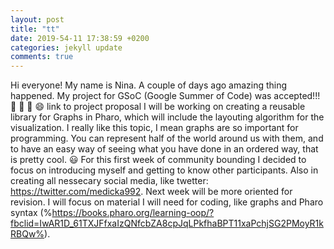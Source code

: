 ```yaml
---
layout: post
title: "tt"
date: 2019-54-11 17:38:59 +0200
categories: jekyll update
comments: true
--- 
```

 
Hi everyone! My name is Nina. 
A couple of days ago amazing thing happened. My project for GSoC (Google Summer of Code) was accepted!!! :tada: :tada: :confetti_ball: :smile: link to project proposal
I will be working on creating a reusable library for Graphs in Pharo, which will include the layouting algorithm for the visualization.
I really like this topic, I mean graphs are so important for programming. You can represent half of the world around us with them, and to have an easy way of seeing what you have done in an ordered way, that is pretty cool. :smiley:
For this first week of community bounding I decided to focus on introducing myself and getting to know other participants. 
Also in creating all nessecary social media, like twetter: https://twitter.com/medicka992.
Next week will be more oriented for revision. I will focus on material I will need for coding, like graphs and Pharo syntax (%https://books.pharo.org/learning-oop/?fbclid=IwAR1D_61TXJFfxaIzQNfcbZA8cpJqLPkfhaBPT11xaPchjSG2PMoyR1kRBQw%). 
